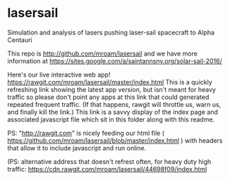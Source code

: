 # lasersail
Simulation and analysis of lasers pushing laser-sail spacecraft to Alpha Centauri

This repo is http://github.com/mroam/lasersail and we have more information at https://sites.google.com/a/saintannsny.org/solar-sail-2016/

Here's our live interactive web app! https://rawgit.com/mroam/lasersail/master/index.html 
This is a quickly refreshing link showing the latest app version, but isn't meant for heavy traffic so please don't point any apps at this link that could generated repeated frequent traffic. 
(If that happens, rawgit will throttle us, warn us, and finally kill the link.) This link is a savvy display of the index page and associated javascript file which sit in this folder along with this readme.


PS: "http://rawgit.com" is nicely feeding our html file ( https://github.com/mroam/lasersail/blob/master/index.html )
with headers that allow it to include javascript and run online.







(PS: alternative address that doesn't refrest often, for heavy duty high traffic:
https://cdn.rawgit.com/mroam/lasersail/44698f09/index.html

